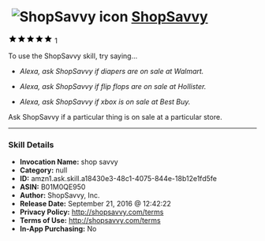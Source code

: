 # &nbsp;<img src="skill_icon" alt="ShopSavvy icon" width="36"> [ShopSavvy](http://alexa.amazon.com/#skills/amzn1.ask.skill.a18430e3-48c1-4075-844e-18b12e1fd5fe)
![5 stars](../../images/ic_star_black_18dp_1x.png)![5 stars](../../images/ic_star_black_18dp_1x.png)![5 stars](../../images/ic_star_black_18dp_1x.png)![5 stars](../../images/ic_star_black_18dp_1x.png)![5 stars](../../images/ic_star_black_18dp_1x.png) 1

To use the ShopSavvy skill, try saying...

* *Alexa, ask ShopSavvy if diapers are on sale at Walmart.*

* *Alexa, ask ShopSavvy if flip flops are on sale at Hollister.*

* *Alexa, ask ShopSavvy if xbox is on sale at Best Buy.*

Ask ShopSavvy if a particular thing is on sale at a particular store.

***

### Skill Details

* **Invocation Name:** shop savvy
* **Category:** null
* **ID:** amzn1.ask.skill.a18430e3-48c1-4075-844e-18b12e1fd5fe
* **ASIN:** B01M0QE950
* **Author:** ShopSavvy, Inc.
* **Release Date:** September 21, 2016 @ 12:42:22
* **Privacy Policy:** http://shopsavvy.com/terms
* **Terms of Use:** http://shopsavvy.com/terms
* **In-App Purchasing:** No
